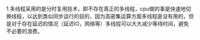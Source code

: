 1.多线程采用的是分时复用技术，即不存在真正的多线程，cpu做的事是快速地切换线程，以达到类似同步运行的目的，因为高密集运算方面多线程是没有用的，但是对于存在延迟的情况（延迟IO，网络等）多线程可以大大减少等待时间，避免不必要的浪费。